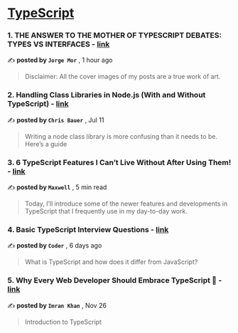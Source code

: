 
<h1><a href=https://medium.com/tag/typescript-tips/recommended target="_blank" rel="noopener noreferrer">TypeScript</a></h1>
<h3>1. THE ANSWER TO THE MOTHER OF TYPESCRIPT DEBATES: TYPES VS INTERFACES - <a href=https://medium.com/@imgeorgemor/the-answer-to-the-mother-of-typescript-debates-types-vs-interfaces-d503057738ea?source=tag_recommended_feed---------0-84----------typescript_tips----------b41989bb_9b2f_4601_b261_0612ce8743b6------- target="_blank" rel="noopener noreferrer">link</a></h3>

✍️ **posted by `Jorge Mor`** <date> , 1 hour ago</date>

<blockquote>Disclaimer: All the cover images of my posts are a true work of art.</blockquote>

<h3>2. Handling Class Libraries in Node.js (With and Without TypeScript) - <a href=https://medium.com/better-programming/handling-class-libraries-in-node-js-with-and-without-typescript-39b73b2186b6?source=tag_recommended_feed---------1-107----------typescript_tips----------b41989bb_9b2f_4601_b261_0612ce8743b6------- target="_blank" rel="noopener noreferrer">link</a></h3>

✍️ **posted by `Chris Bauer`** <date> , Jul 11</date>

<blockquote>Writing a node class library is more confusing than it needs to be. Here’s a guide</blockquote>

<h3>3. 6 TypeScript Features I Can’t Live Without After Using Them! - <a href=https://medium.com/javascript-in-plain-english/6-typescript-features-i-cant-live-without-after-using-them-1d7feab33922?source=tag_recommended_feed---------2-85----------typescript_tips----------b41989bb_9b2f_4601_b261_0612ce8743b6------- target="_blank" rel="noopener noreferrer">link</a></h3>

✍️ **posted by `Maxwell`** <date> , 5 min read</date>

<blockquote>Today, I’ll introduce some of the newer features and developments in TypeScript that I frequently use in my day-to-day work.</blockquote>

<h3>4. Basic TypeScript Interview Questions - <a href=https://medium.com/@shijotck/basic-typescript-concepts-e14a6d9922d9?source=tag_recommended_feed---------3-85----------typescript_tips----------b41989bb_9b2f_4601_b261_0612ce8743b6------- target="_blank" rel="noopener noreferrer">link</a></h3>

✍️ **posted by `Coder`** <date> , 6 days ago</date>

<blockquote>What is TypeScript and how does it differ from JavaScript?</blockquote>

<h3>5. Why Every Web Developer Should Embrace TypeScript 🚀 - <a href=https://medium.com/@imrankhani/why-every-web-developer-should-embrace-typescript-a7a580a462ae?source=tag_recommended_feed---------4-84----------typescript_tips----------b41989bb_9b2f_4601_b261_0612ce8743b6------- target="_blank" rel="noopener noreferrer">link</a></h3>

✍️ **posted by `Imran Khan`** <date> , Nov 26</date>

<blockquote>Introduction to TypeScript</blockquote>

